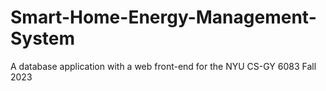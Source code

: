 # Smart-Home-Energy-Management-System
A database application with a web front-end for the NYU CS-GY 6083 Fall 2023

